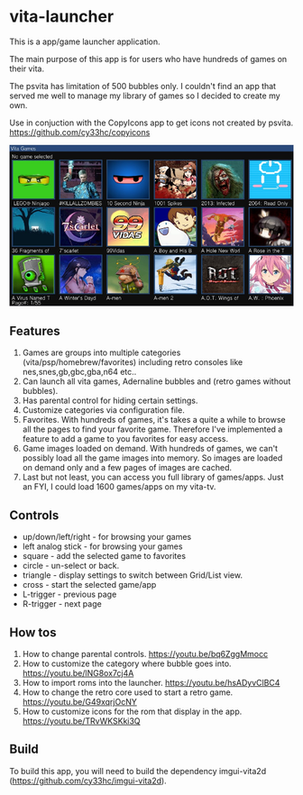 # vita-launcher

This is a app/game launcher application.

The main purpose of this app is for users who have hundreds of games on their vita.

The psvita has limitation of 500 bubbles only. I couldn't find an app that served me well
to manage my library of games so I decided to create my own.

Use in conjuction with the CopyIcons app to get icons not created by psvita. https://github.com/cy33hc/copyicons

![Screenshot](screenshot.jpg)

## Features

1. Games are groups into multiple categories (vita/psp/homebrew/favorites) including retro consoles like nes,snes,gb,gbc,gba,n64 etc..
2. Can launch all vita games, Adernaline bubbles and (retro games without bubbles).
3. Has parental control for hiding certain settings.
4. Customize categories via configuration file.
3. Favorites. With hundreds of games, it's takes a quite a while to browse all the pages to find your favorite game. Therefore I've implemented a feature to add a game to you favorites for easy access.
4. Game images loaded on demand. With hundreds of games, we can't possibly load all the game images into memory. So images are loaded on demand only and a few pages of images are cached.
5. Last but not least, you can access you full library of games/apps. Just an FYI, I could load 1600 games/apps on my vita-tv.

## Controls

- up/down/left/right - for browsing your games 
- left analog stick - for browsing your games
- square - add the selected game to favorites
- circle - un-select or back.
- triangle - display settings to switch between Grid/List view.
- cross - start the selected game/app
- L-trigger - previous page
- R-trigger - next page

## How tos
1. How to change parental controls. https://youtu.be/bq6ZggMmocc
2. How to customize the category where bubble goes into. https://youtu.be/lNG8ox7cj4A
3. How to import roms into the launcher. https://youtu.be/hsADyvClBC4
4. How to change the retro core used to start a retro game. https://youtu.be/G49xqrjOcNY
5. How to customize icons for the rom that display in the app. https://youtu.be/TRvWKSKki3Q
   
## Build
To build this app, you will need to build the dependency imgui-vita2d (https://github.com/cy33hc/imgui-vita2d).
